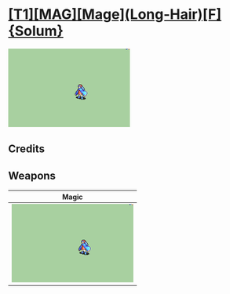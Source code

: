 # [\[T1\]\[MAG\]\[Mage\]\(Long-Hair\)\[F\]{Solum}](./)

<img src="./6.%20Magic/Magic_000.png" alt="[T1][MAG][Mage](Long-Hair)[F]{Solum} standing" />

## Credits



## Weapons


|Magic |
|  :---: |
| <img alt="Magic animation" src="./6.%20Magic/Magic.gif" /> |
